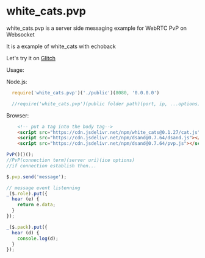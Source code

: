 # white_cats.pvp
white_cats.pvp is a server side messaging example for WebRTC PvP on Websocket

It is a example of white_cats with echoback

Let's try it on [Glitch](https://glitch.com/~dsand-chat)

Usage:

Node.js:

```javascript
  require('white_cats.pvp')('./public')(8080, '0.0.0.0')

  //require('white_cats.pvp')(public folder path)(port, ip, ...options)
```

Browser:

```html
    <!-- put a tag into the body tag-->
    <script src="https://cdn.jsdelivr.net/npm/white_cats@0.1.27/cat.js"></script>
    <script src="https://cdn.jsdelivr.net/npm/dsand@0.7.64/dsand.js"></script>
    <script src="https://cdn.jsdelivr.net/npm/dsand@0.7.64/pvp.js"></script>
```

```javascript
PvP()()();
//PvP(connection term)(server uri)(ice options)
//if connection establish then...

$.pvp.send('message');

// message event listenning
_($.role).put({
  hear (e) {
    return e.data;
  }
});

_($.pack).put({
  hear (d) {
    console.log(d);
  }
});
```
